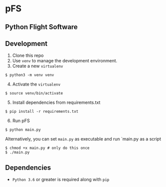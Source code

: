 # pFS
## Python Flight Software

## Development
1. Clone this repo
2. Use `venv` to manage the development environment.
3. Create a new `virtualenv`
```
$ python3 -m venv venv
```
4. Activate the `virtualenv`
```
$ source venv/bin/activate
```
5. Install dependencies from requirements.txt
```
$ pip install -r requirements.txt
```
6. Run pFS
```
$ python main.py
```
Alternatively, you can set `main.py` as executable and run `main.py as a script
```
$ chmod +x main.py # only do this once
$ ./main.py
```

## Dependencies
- `Python 3.6` or greater is required along with `pip`